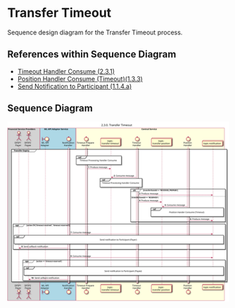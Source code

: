 # Transfer Timeout

Sequence design diagram for the Transfer Timeout process.

## References within Sequence Diagram

* [Timeout Handler Consume (2.3.1)](2.3.1-timeout-handler-consume.md)
* [Position Handler Consume (Timeout)(1.3.3)](1.3.3-abort-position-handler-consume.md)
* [Send Notification to Participant (1.1.4.a)](1.1.4.a-send-notification-to-participant.md)

## Sequence Diagram

![seq-timeout-2.3.0.svg](../assets/diagrams/sequence/seq-timeout-2.3.0.svg)
